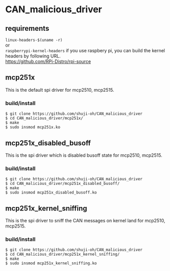 # CAN_malicious_driver

## requirements
`linux-headers-$(uname -r)`  
or  
`raspberrypi-kernel-headers`
if you use raspbery pi, you can build the kernel headers by following URL.  
https://github.com/RPi-Distro/rpi-source  

## mcp251x
This is the default spi driver for mcp2510, mcp2515.

### build/install
```
$ git clone https://github.com/shuji-oh/CAN_malicious_driver  
$ cd CAN_malicious_driver/mcp251x/  
$ make  
$ sudo insmod mcp251x.ko
```

## mcp251x_disabled_busoff
This is the spi driver which is disabled busoff state for mcp2510, mcp2515.

### build/install
```
$ git clone https://github.com/shuji-oh/CAN_malicious_driver  
$ cd CAN_malicious_driver/mcp251x_disabled_busoff/  
$ make  
$ sudo insmod mcp251x_disabled_busoff.ko
```

## mcp251x_kernel_sniffing
This is the spi driver to sniff the CAN messages on kernel land for mcp2510, mcp2515.

### build/install
```
$ git clone https://github.com/shuji-oh/CAN_malicious_driver  
$ cd CAN_malicious_driver/mcp251x_kernel_sniffing/  
$ make  
$ sudo insmod mcp251x_kernel_sniffing.ko
```
